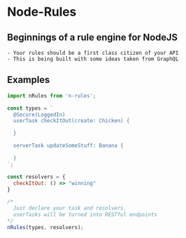 # Node-Rules

## Beginnings of a rule engine for NodeJS
    - Your rules should be a first class citizen of your API
    - This is being built with some ideas taken from GraphQL

## Examples
```javascript
import nRules from 'n-rules';

const types = `
  @Secure(LoggedIn)
  userTask checkItOut(create: Chicken) {

  }

  serverTask updateSomeStuff: Banana {

  }
`;

const resolvers = {
  checkItOut: () => "winning"
}

/*
  Just declare your task and resolvers.
  userTasks will be turned into RESTful endpoints
*/
nRules(types, resolvers);
```
